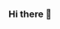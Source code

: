 ### Hi there 👋

<!--
**pragati2112/pragati2112** is a ✨ _special_ ✨ repository because its `README.md` (this file) appears on your GitHub profile.

Here are some ideas to get you started:

- 🔭 I’m currently working on "Fiday" an online education platform.
- 📫 How to reach me: https://www.linkedin.com/in/pragati2112/
- On going project:"Document Analysis" The research paper I am following, here is the link(https://arxiv.org/abs/1809.08799). Must read it for better understanding. You can see my github repo here(https://github.com/sciencefictionlab/chargrid-pytorch).

-->
